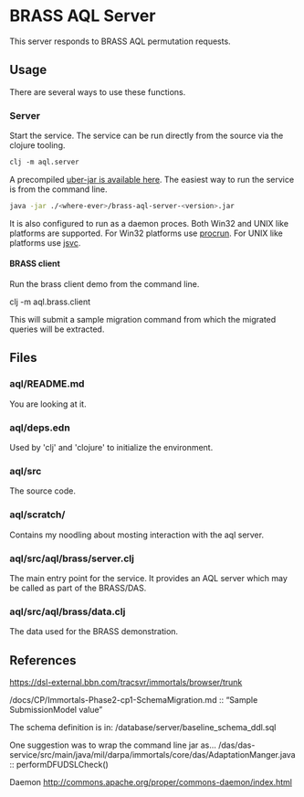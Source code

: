 # BRASS AQL Server

This server responds to BRASS AQL permutation requests.


## Usage

There are several ways to use these functions.

### Server
Start the service.
The service can be run directly from the source via the clojure tooling.

```clj
clj -m aql.server
```

A precompiled [uber-jar is available here](https://github.com/babeloff/mvn-repo). 
The easiest way to run the service is from the command line.
```bash
java -jar ./<where-ever>/brass-aql-server-<version>.jar
```

It is also configured to run as a daemon proces.
Both Win32 and UNIX like platforms are supported. 
For Win32 platforms use [procrun](http://commons.apache.org/proper/commons-daemon/procrun.html). 
For UNIX like platforms use [jsvc](http://commons.apache.org/proper/commons-daemon/jsvc.html). 

#### BRASS client

Run the brass client demo from the command line.

clj -m aql.brass.client

This will submit a sample migration command from which the migrated queries will be extracted.


## Files

### aql/README.md

You are looking at it.

### aql/deps.edn

Used by 'clj' and 'clojure' to initialize the environment.

### aql/src

The source code.

### aql/scratch/ 

Contains my noodling about mosting interaction with the aql server.

### aql/src/aql/brass/server.clj

The main entry point for the service.
It provides an AQL server which may be called as part of the BRASS/DAS.

### aql/src/aql/brass/data.clj

The data used for the BRASS demonstration.

## References

https://dsl-external.bbn.com/tracsvr/immortals/browser/trunk

<svn>/docs/CP/Immortals-Phase2-cp1-SchemaMigration.md
 :: “Sample SubmissionModel value”

The schema definition is in:
<svn>/database/server/baseline_schema_ddl.sql

One suggestion was to wrap the command line jar as...
<svn>/das/das-service/src/main/java/mil/darpa/immortals/core/das/AdaptationManger.java
 :: performDFUDSLCheck()
 
Daemon http://commons.apache.org/proper/commons-daemon/index.html
